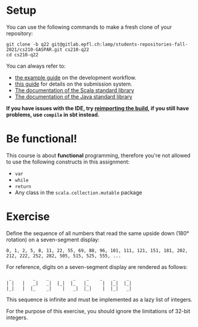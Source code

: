 # Setup

You can use the following commands to make a fresh clone of your repository:

```
git clone -b q22 git@gitlab.epfl.ch:lamp/students-repositories-fall-2021/cs210-GASPAR.git cs210-q22
cd cs210-q22
```

You can always refer to:
  * [the example guide](https://gitlab.epfl.ch/lamp/cs210/blob/master/labs/example-lab.md) on the development workflow.
  * [this guide](https://gitlab.epfl.ch/lamp/cs210/blob/master/labs/grading-and-submission.md) for details on the submission system.
  * [The documentation of the Scala standard library](https://www.scala-lang.org/files/archive/api/2.13.3)
  * [The documentation of the Java standard
    library](https://docs.oracle.com/en/java/javase/15/docs/api/index.html)

**If you have issues with the IDE, try [reimporting the build](https://gitlab.epfl.ch/lamp/cs210/-/blob/master/labs/example-lab.md#ide-features-like-type-on-hover-or-go-to-definition-do-not-work), if you still have problems, use `compile` in sbt instead.**

# Be functional!

This course is about **functional** programming, therefore you're not allowed to use the following
constructs in this assignment:
- `var`
- `while`
- `return`
- Any class in the `scala.collection.mutable` package

# Exercise

Define the sequence of all numbers that read the same upside down (180° rotation) on a seven-segment display:

```
0, 1, 2, 5, 8, 11, 22, 55, 69, 88, 96, 101, 111, 121, 151, 181, 202, 212, 222, 252, 282, 505, 515, 525, 555, ...
```

For reference, digits on a seven-segment display are rendered as follows:

```
 _        _    _         _    _    _    _    _
| |   |   _|   _|  |_|  |_   |_     |  |_|  |_|
|_|   |  |_    _|    |   _|  |_|    |  |_|   _|
```

This sequence is infinite and must be implemented as a lazy list of integers.

For the purpose of this exercise, you should ignore the limitations of 32-bit integers.
